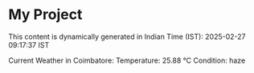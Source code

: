 # My Project

This content is dynamically generated in Indian Time (IST): 2025-02-27 09:17:37 IST


Current Weather in Coimbatore:
Temperature: 25.88 °C
Condition: haze
